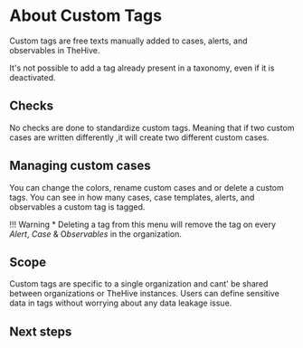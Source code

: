 # About Custom Tags

Custom tags are free texts manually added to cases, alerts, and observables in TheHive.

It's not possible to add a tag already present in a taxonomy, even if it is deactivated.

## Checks

No checks are done to standardize custom tags. Meaning that if two custom cases are written differently ,it will create two different custom cases.

## Managing custom cases

You can change the colors, rename custom cases and or delete a custom tags. You can see in how many cases, case templates, alerts, and observables a custom tag is tagged.

!!! Warning
    * Deleting a tag from this menu will remove the tag on every *Alert*, *Case* & O*bservables* in the organization.

## Scope

Custom tags are specific to a single organization and cant' be shared between organizations or TheHive instances. Users can define sensitive data in tags without worrying about any data leakage issue.

## Next steps

